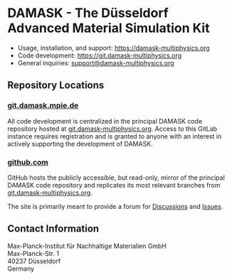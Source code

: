 # DAMASK - The Düsseldorf Advanced Material Simulation Kit

- Usage, installation, and support: https://damask-multiphysics.org
- Code development: https://git.damask-multiphysics.org
- General inquiries: support@damask-multiphysics.org


## Repository Locations

### [git.damask.mpie.de](https://git.damask.mpie.de)

All code development is centralized in the principal DAMASK code repository hosted at [git.damask-multiphysics.org](https://git.damask-multiphysics.org).
Access to this GitLab instance requires registration and is granted to anyone with an interest in actively supporting the development of DAMASK.

### [github.com](https://github.com/damask-multiphysics)

GitHub hosts the publicly accessible, but read-only, mirror of the principal DAMASK code repository and replicates its most relevant branches from [git.damask-multiphysics.org](https://git.damask-multiphysics.org).

The site is primarily meant to provide a forum for [Discussions](https://github.com/damask-multiphysics/DAMASK/discussions) and [Issues](https://github.com/damask-multiphysics/DAMASK/issues).


## Contact Information

Max-Planck-Institut für Nachhaltige Materialien GmbH  
Max-Planck-Str. 1  
40237 Düsseldorf  
Germany
